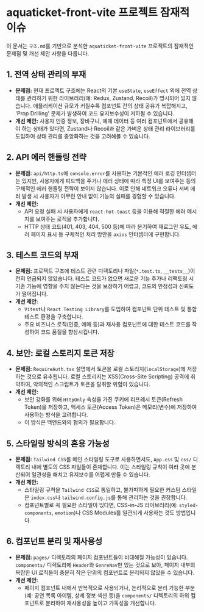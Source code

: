 # aquaticket-front-vite 프로젝트 잠재적 이슈

이 문서는 `구조.md`를 기반으로 분석한 `aquaticket-front-vite` 프로젝트의 잠재적인 문제점 및 개선 제안 사항을 다룹니다.

## 1. 전역 상태 관리의 부재

*   **문제점:** 현재 프로젝트 구조에는 React의 기본 `useState`, `useEffect` 외에 전역 상태를 관리하기 위한 라이브러리(예: Redux, Zustand, Recoil)가 명시되어 있지 않습니다. 애플리케이션 규모가 커질수록 컴포넌트 간의 상태 공유가 복잡해지고, 'Prop Drilling' 문제가 발생하여 코드 유지보수성이 저하될 수 있습니다.
*   **개선 제안:** 사용자 인증 정보, 장바구니, 예매 데이터 등 여러 컴포넌트에서 공유해야 하는 상태가 있다면, Zustand나 Recoil과 같은 가벼운 상태 관리 라이브러리를 도입하여 상태 관리를 중앙화하는 것을 고려해볼 수 있습니다.

## 2. API 에러 핸들링 전략

*   **문제점:** `api/http.ts`에 `console.error`를 사용하는 기본적인 에러 로깅 인터셉터는 있지만, 사용자에게 피드백을 주거나 에러 상태에 따라 특정 UI를 보여주는 등의 구체적인 에러 핸들링 전략이 보이지 않습니다. 이로 인해 네트워크 오류나 서버 에러 발생 시 사용자가 아무런 안내 없이 기능의 실패를 경험할 수 있습니다.
*   **개선 제안:**
    *   API 요청 실패 시 사용자에게 `react-hot-toast` 등을 이용해 적절한 에러 메시지를 보여주는 로직을 추가합니다.
    *   HTTP 상태 코드(401, 403, 404, 500 등)에 따라 분기하여 재로그인 유도, 에러 페이지 표시 등 구체적인 처리 방안을 `axios` 인터셉터에 구현합니다.

## 3. 테스트 코드의 부재

*   **문제점:** 프로젝트 구조에 테스트 관련 디렉토리나 파일(`*.test.ts`, `__tests__`)이 전혀 언급되지 않았습니다. 테스트 코드가 없으면 새로운 기능 추가나 리팩토링 시 기존 기능에 영향을 주지 않는다는 것을 보장하기 어렵고, 코드의 안정성과 신뢰도가 떨어집니다.
*   **개선 제안:**
    *   `Vitest`나 `React Testing Library`를 도입하여 컴포넌트 단위 테스트 및 통합 테스트 환경을 구축합니다.
    *   주요 비즈니스 로직(인증, 예매 등)과 재사용 컴포넌트에 대한 테스트 코드를 작성하여 코드 품질을 향상시킵니다.

## 4. 보안: 로컬 스토리지 토큰 저장

*   **문제점:** `RequireAuth.tsx` 설명에서 토큰을 로컬 스토리지(`localStorage`)에 저장하는 것으로 유추됩니다. 로컬 스토리지는 XSS(Cross-Site Scripting) 공격에 취약하여, 악의적인 스크립트가 토큰을 탈취할 위험이 있습니다.
*   **개선 제안:**
    *   보안 강화를 위해 `HttpOnly` 속성을 가진 쿠키에 리프레시 토큰(Refresh Token)을 저장하고, 액세스 토큰(Access Token)은 메모리(변수)에 저장하여 사용하는 방식을 고려합니다.
    *   이 방식은 백엔드와의 협의가 필요합니다.

## 5. 스타일링 방식의 혼용 가능성

*   **문제점:** `Tailwind CSS`를 메인 스타일링 도구로 사용하면서도, `App.css` 및 `css/` 디렉토리 내에 별도의 CSS 파일들이 존재합니다. 이는 스타일링 규칙이 여러 곳에 분산되어 일관성을 해치고 유지보수를 어렵게 만들 수 있습니다.
*   **개선 제안:**
    *   스타일링 규칙을 `Tailwind CSS`로 통일하고, 불가피하게 필요한 커스텀 스타일은 `index.css`나 `tailwind.config.js`를 통해 관리하는 것을 권장합니다.
    *   컴포넌트별로 꼭 필요한 스타일이 있다면, CSS-in-JS 라이브러리(예: `styled-components`, `emotion`)나 CSS Modules를 일관되게 사용하는 것도 방법입니다.

## 6. 컴포넌트 분리 및 재사용성

*   **문제점:** `pages/` 디렉토리의 페이지 컴포넌트들이 비대해질 가능성이 있습니다. `components/` 디렉토리에 `Header`와 `GenreNav`만 있는 것으로 보아, 페이지 내부의 복잡한 UI 로직들이 충분히 작은 단위의 컴포넌트로 분리되지 않았을 수 있습니다.
*   **개선 제안:**
    *   페이지 컴포넌트 내에서 반복적으로 사용되거나, 논리적으로 분리 가능한 부분(예: 공연 목록 아이템, 상세 정보 섹션 등)을 `components/` 디렉토리의 하위 컴포넌트로 분리하여 재사용성을 높이고 가독성을 개선합니다.
